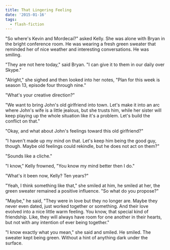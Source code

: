 ```yaml
---
title: That Lingering Feeling
date: '2015-01-16'
tags:
  - flash-fiction
---
```


"So where's Kevin and Mordecai?" asked Kelly. She was alone with Bryan in the
bright conference room. He was wearing a fresh green sweater that reminded her
of nice weather and interesting conversations. He was smiling.

<!-- truncate -->

"They are not here today," said Bryan. "I can give it to them in our daily over
Skype."

"Alright," she sighed and then looked into her notes, "Plan for this week is
season 13, episode four through nine."

"What's your creative direction?"

"We want to bring John's old girlfriend into town. Let's make it into an arc
where John's wife is a little jealous, but she trusts him, while her sister will
keep playing up the whole situation like it's a problem. Let's build the
conflict on that."

"Okay, and what about John's feelings toward this old girlfriend?"

"I haven't made up my mind on that. Let's keep him being the good guy, though.
Maybe old feelings could rekindle, but he does not act on them?"

"Sounds like a cliche."

"I know," Kelly frowned, "You know my mind better then I do."

"What's it been now, Kelly? Ten years?"

"Yeah, I think something like that," she smiled at him, he smiled at her, the
green sweater remained a positive influence. "So what do you propose?"

"Maybe," he said, "They were in love but they no longer are. Maybe they never
even dated, just worked together or something. And their love evolved into a
nice little warm feeling. You know, that special kind of friendship. Like, they
will always have room for one another in their hearts, but not with any
intention of ever being together."

"I know exactly what you mean," she said and smiled. He smiled. The sweater kept
being green. Without a hint of anything dark under the surface.
